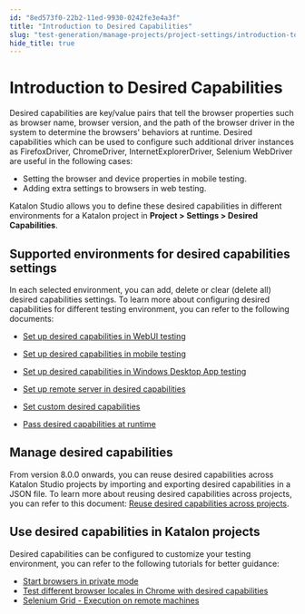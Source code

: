 ```yaml
---
id: "8ed573f0-22b2-11ed-9930-0242fe3e4a3f"
title: "Introduction to Desired Capabilities"
slug: "test-generation/manage-projects/project-settings/introduction-to-desired-capabilities"
hide_title: true
---
```

    

# <a id="id" class="anchor_top_offset"/><a id="ariaid-title1" class="anchor_top_offset"/>Introduction to Desired Capabilities

    
      
<p xmlns="http://www.w3.org/1999/xhtml" className="p">Desired capabilities are key/value pairs that tell the browser   properties such as browser name, browser version, and the path of   the browser driver in the system to determine the browsers'   behaviors at runtime. Desired capabilities which can be used to   configure such additional driver instances as FirefoxDriver,   ChromeDriver, InternetExplorerDriver, Selenium WebDriver are useful   in the following cases:</p> 
      
<ul xmlns="http://www.w3.org/1999/xhtml" className="ul">   <li className="li">Setting the browser and device properties in mobile     testing.</li>   <li className="li">Adding extra settings to browsers in web testing.</li> </ul> 
      
<p xmlns="http://www.w3.org/1999/xhtml" className="p">Katalon Studio allows you to define these desired capabilities   in different environments for a Katalon project   in <strong className="ph b">Project &gt; Settings &gt; Desired     Capabilities</strong>.</p> 
    
  
    

## <a id="id_1" class="anchor_top_offset"/>Supported environments for desired capabilities settings

    
      
<p xmlns="http://www.w3.org/1999/xhtml" className="p">In each selected environment, you can add, delete or clear   (delete all) desired capabilities settings. To learn more about   configuring desired capabilities for different testing environment,   you can refer to the following documents:</p> 
      
<ul xmlns="http://www.w3.org/1999/xhtml" className="ul">   <li className="li">     <p className="p">       <a className="xref" href="/test-generation/manage-projects/project-settings/set-up-desired-capabilities-for-webui-testing">Set         up desired capabilities in WebUI testing</a>     </p>   </li>   <li className="li">     <p className="p">       <a className="xref" href="/test-generation/manage-projects/project-settings/set-up-desired-capabilities-in-mobile-testing">Set         up desired capabilities in mobile testing</a>     </p>   </li>   <li className="li">     <p className="p">       <a className="xref" href="/test-generation/manage-projects/project-settings/set-up-desired-capabilities-in-windows-desktop-app-testing">Set         up desired capabilities in Windows Desktop App testing</a>     </p>   </li>   <li className="li">     <p className="p">       <a className="xref" href="/test-generation/manage-projects/project-settings/set-up-remote-server-in-desired-capabilities">Set         up remote server in desired capabilities</a>     </p>   </li>   <li className="li">     <p className="p">       <a className="xref" href="/test-generation/manage-projects/project-settings/set-custom-desired-capabilities">Set         custom desired capabilities</a>     </p>   </li>   <li className="li">     <p className="p">       <a className="xref" href="/test-generation/manage-projects/project-settings/pass-desired-capabilities-at-runtime">Pass         desired capabilities at runtime</a>     </p>   </li> </ul> 
    
  
    

## <a id="id_2" class="anchor_top_offset"/>Manage desired capabilities

    
      
<p xmlns="http://www.w3.org/1999/xhtml" className="p">From version 8.0.0 onwards, you can reuse desired capabilities   across Katalon Studio projects by importing and exporting desired   capabilities in a JSON file. To learn more about reusing desired   capabilities across projects, you can refer to this document: <a className="xref" href="/test-generation/manage-projects/project-settings/manage-desired-capabilities">Reuse     desired capabilities across projects</a>.</p> 
    
  
    

## <a id="id_3" class="anchor_top_offset"/>Use desired capabilities in Katalon projects

    
      
<p xmlns="http://www.w3.org/1999/xhtml" className="p">Desired capabilities can be configured to customize your testing   environment, you can refer to the following tutorials for better   guidance:</p> 
      
<ul xmlns="http://www.w3.org/1999/xhtml" className="ul">   <li className="li">     <a className="xref" href="/test-generation/manage-projects/project-settings/start-browsers-in-private-mode">Start       browsers in private mode</a>   </li>   <li className="li">     <a className="xref" href="/test-generation/manage-projects/project-settings/test-different-browser-locales-in-chrome-with-desired-capabilities">Test       different browser locales in Chrome with desired       capabilities</a>   </li>   <li className="li">     <a className="xref" href="/test-generation/manage-projects/project-settings/selenium-grid---execution-on-remote-machines">Selenium       Grid - Execution on remote machines</a>   </li> </ul> 
    
  
